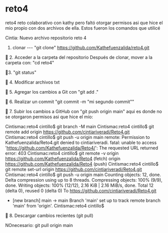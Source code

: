 # reto4
reto4
reto colaborativo con kathy pero faltó otorgar permisos asi que hice el mio propio con dos archivos de ella.
Estos fueron los comandos que utilicé 

Cintia: Nuevo archivo repositorio reto 4

1) clonar --- "git clone" https://github.com/Kathefuenzalida/reto4.git

🔹 2. Acceder a la carpeta del repositorio
Después de clonar, mover a la carpeta con: "cd reto4"

🔹3.  "git status"

🔹 4. Modificar archivos txt 


🔹 5. Agregar los cambios a Git con "git add ."

🔹 6. Realizar un commit  "git commit -m "mi segundo commit""

🔹 7. Subir los cambios a GitHub con "git push origin main" aqui es donde no se otorgaron permisos asi que hice el mío:

Cintismac:reto4 cintillo$ git branch -M main
Cintismac:reto4 cintillo$ git remote add origin https://github.com/cintiariveradi/Reto4.git
Cintismac:reto4 cintillo$ git push -u origin main
remote: Permission to Kathefuenzalida/Reto4.git denied to cintiariveradi.
fatal: unable to access 'https://github.com/Kathefuenzalida/Reto4/': The requested URL returned error: 403
Cintismac:reto4 cintillo$ git remote -v
origin	https://github.com/Kathefuenzalida/Reto4 (fetch)
origin	https://github.com/Kathefuenzalida/Reto4 (push)
Cintismac:reto4 cintillo$ git remote set-url origin https://github.com/cintiariveradi/Reto4.git
Cintismac:reto4 cintillo$ git push -u origin main
Counting objects: 12, done.
Delta compression using up to 8 threads.
Compressing objects: 100% (9/9), done.
Writing objects: 100% (12/12), 2.16 KiB | 2.16 MiB/s, done.
Total 12 (delta 0), reused 0 (delta 0)
To https://github.com/cintiariveradi/Reto4.git
 * [new branch]      main -> main
Branch 'main' set up to track remote branch 'main' from 'origin'.
Cintismac:reto4 cintillo$ 



🔹 8. Descargar cambios recientes (git pull)

NOnecesario: 
git pull origin main
